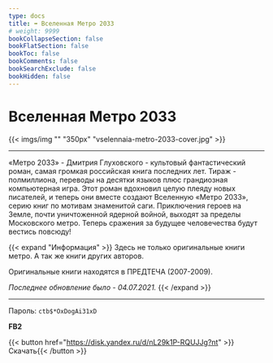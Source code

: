 ```yaml
---
type: docs
title: ➡️ Вселенная Метро 2033
# weight: 9999
bookCollapseSection: false
bookFlatSection: false
bookToc: false
bookComments: false
bookSearchExclude: false
bookHidden: false
---
```


# Вселенная Метро 2033

{{< imgs/img "" "350px" "vselennaia-metro-2033-cover.jpg" >}}

---

«Метро 2033» - Дмитрия Глуховского - культовый фантастический роман, самая громкая российская книга последних лет. Тираж - полмиллиона, переводы на десятки языков плюс грандиозная компьютерная игра. Этот роман вдохновил целую плеяду новых писателей, и теперь они вместе создают Вселенную «Метро 2033», серию книг по мотивам знаменитой саги. Приключения героев на Земле, почти уничтоженной ядерной войной, выходят за пределы Московского метро. Теперь сражения за будущее человечества будут вестись повсюду!

{{< expand "Информация" >}}
Здесь не только оригинальные книги метро. А так же книги других авторов.

Оригинальные книги находятся в ПРЕДТЕЧА (2007-2009).

_Последнее обновление было - 04.07.2021._
{{< /expand >}}

---

Пароль: `ctb$*OxDogAi31xD`

**FB2**

{{< button href="https://disk.yandex.ru/d/nL29k1P-RQUJJg?nt" >}}Скачать{{< /button >}}

